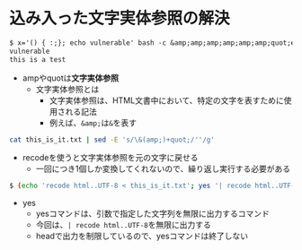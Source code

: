 # 込み入った文字実体参照の解決

```this_is_it.txt
$ x='() { :;}; echo vulnerable' bash -c &amp;amp;amp;amp;amp;amp;quot;echo this is a test&amp;amp;amp;amp;amp;amp;quot;
vulnerable
this is a test
```
- ampやquotは**文字実体参照**
    - 文字実体参照とは
        - 文字実体参照は、HTML文書中において、特定の文字を表すために使用される記法
        - 例えば、`&amp;`は`&`を表す
```bash
cat this_is_it.txt | sed -E 's/\&(amp;)+quot;/''/g'
```

- recodeを使うと文字実体参照を元の文字に戻せる
    - 一回につき1個しか変換してくれないので、繰り返し実行する必要がある
```bash
$ (echo 'recode html..UTF-8 < this_is_it.txt'; yes '| recode html..UTF-8' | head) | tr -d \\n | sh
```
- yes
    - yesコマンドは、引数で指定した文字列を無限に出力するコマンド
    - 今回は、`| recode html..UTF-8`を無限に出力する
    - headで出力を制限しているので、yesコマンドは終了しない
